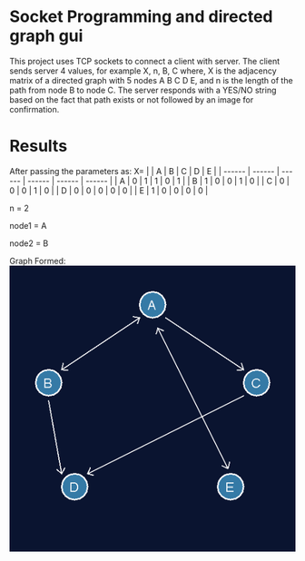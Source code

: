 # Socket Programming and directed graph gui

This project uses TCP sockets to connect a client with server. The client sends server 4 values, for example X, n, B, C where,  X is the adjacency matrix of a directed graph with 5 nodes A B C D E, and n is the length of the path from node B to node C. The server responds with a YES/NO string based on the fact that path exists or not followed by an image for confirmation.

# Results
After passing the parameters as:
X=
|  | A | B | C | D | E |
| ------ | ------ | ------ |  ------ |  ------ |  ------ | 
| A | 0 | 1 | 1 | 0 | 1 |
| B | 1 | 0 | 0 | 1 | 0 |
| C | 0 | 0 | 0 | 1 | 0 |
| D | 0 | 0 | 0 | 0 | 0 |
| E | 1 | 0 | 0 | 0 | 0 |


n = 2

node1 = A

node2 = B

Graph Formed:
![Alt text](/GraphImageFrame1606259566149.png?raw=true "GraphImage")
